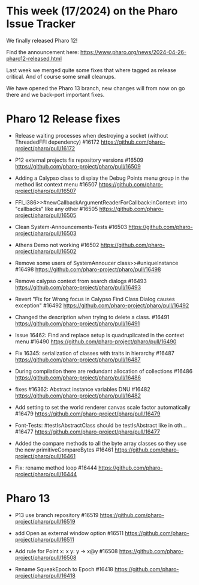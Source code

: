 # This week (17/2024) on the Pharo Issue Tracker

We finally released Pharo 12!

Find the announcement here: https://www.pharo.org/news/2024-04-26-pharo12-released.html

Last week we merged quite some fixes that where tagged as release critical. And of course some small cleanups.

We have opened the Pharo 13 branch, new changes will from now on go there and we back-port important fixes.


# Pharo 12 Release fixes

- Release waiting processes when destroying a socket (without ThreadedFFI dependency) #16172
	https://github.com/pharo-project/pharo/pull/16172

- P12 external projects fix repository versions #16509
	https://github.com/pharo-project/pharo/pull/16509

- Adding a Calypso class to display the Debug Points menu group in the method list context menu #16507
	https://github.com/pharo-project/pharo/pull/16507

- FFI_i386>>#newCallbackArgumentReaderForCallback:inContext: into "callbacks" like any other #16505
	https://github.com/pharo-project/pharo/pull/16505
	
- Clean System-Announcements-Tests #16503
	https://github.com/pharo-project/pharo/pull/16503
	
- Athens Demo not working #16502
	https://github.com/pharo-project/pharo/pull/16502
	
- Remove some users of SystemAnnoucer class>>#uniqueInstance #16498
	https://github.com/pharo-project/pharo/pull/16498
	
- Remove calypso context from search dialogs #16493
	https://github.com/pharo-project/pharo/pull/16493
	
- Revert "Fix for Wrong focus in Calypso Find Class Dialog causes exception" #16492
	https://github.com/pharo-project/pharo/pull/16492

- Changed the description when trying to delete a class. #16491
	https://github.com/pharo-project/pharo/pull/16491
	
- Issue 16462: Find and replace setup is quadruplicated in the context menu #16490
	https://github.com/pharo-project/pharo/pull/16490
	
- Fix 16345: serialization of classes with traits in hierarchy #16487
	https://github.com/pharo-project/pharo/pull/16487
	
- During compilation there are redundant allocation of collections #16486
	https://github.com/pharo-project/pharo/pull/16486
	
- fixes #16362: Abstract instance variables DNU #16482
	https://github.com/pharo-project/pharo/pull/16482
	
- Add setting to set the world renderer canvas scale factor automatically #16479
	https://github.com/pharo-project/pharo/pull/16479
	
- Font-Tests: #testIsAbstractClass should be testIsAbstract like in oth… #16477
	https://github.com/pharo-project/pharo/pull/16477
	
- Added the compare methods to all the byte array classes so they use the new primitiveCompareBytes #16461
	https://github.com/pharo-project/pharo/pull/16461
	
- Fix: rename method loop #16444
	https://github.com/pharo-project/pharo/pull/16444

# Pharo 13

- P13 use branch repository #16519
	https://github.com/pharo-project/pharo/pull/16519
	
- add Open as external window option #16511
	https://github.com/pharo-project/pharo/pull/16511
	
- Add rule for Point x: x y: y -> x@y #16508
	https://github.com/pharo-project/pharo/pull/16508

- Rename SqueakEpoch to Epoch #16418
	https://github.com/pharo-project/pharo/pull/16418
